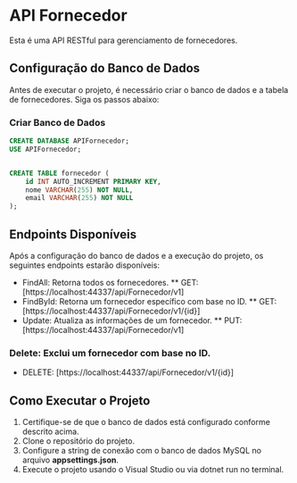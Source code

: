 # API Fornecedor

Esta é uma API RESTful para gerenciamento de fornecedores.

## Configuração do Banco de Dados

Antes de executar o projeto, é necessário criar o banco de dados e a tabela de fornecedores. Siga os passos abaixo:

### Criar Banco de Dados

```sql
CREATE DATABASE APIFornecedor;
USE APIFornecedor;


CREATE TABLE fornecedor (
    id INT AUTO_INCREMENT PRIMARY KEY,
    nome VARCHAR(255) NOT NULL,
    email VARCHAR(255) NOT NULL
);
```




## Endpoints Disponíveis

Após a configuração do banco de dados e a execução do projeto, os seguintes endpoints estarão disponíveis:

* FindAll: Retorna todos os fornecedores.
** GET: [https://localhost:44337/api/Fornecedor/v1]
* FindById: Retorna um fornecedor específico com base no ID.
** GET: [https://localhost:44337/api/Fornecedor/v1/{id}]
* Update: Atualiza as informações de um fornecedor.
** PUT: [https://localhost:44337/api/Fornecedor/v1]
### Delete: Exclui um fornecedor com base no ID.
* DELETE: [https://localhost:44337/api/Fornecedor/v1/{id}]


## Como Executar o Projeto
1. Certifique-se de que o banco de dados está configurado conforme descrito acima.
2. Clone o repositório do projeto.
3. Configure a string de conexão com o banco de dados MySQL no arquivo **appsettings.json**.
4. Execute o projeto usando o Visual Studio ou via dotnet run no terminal.



